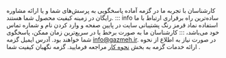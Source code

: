 کارشناسان با تجربه ما در گزمه آماده پاسخگویی به پرسش‌های شما و یا ارائه مشاوره رایگان در زمینه کیفیت محصول شما هستند.
::: info
ساده‌ترین راه برقراری ارتباط با ما استفاده نماد قرمز رنگ پشتیبانی سایت در پایین صفحه و وارد کردن نام و شماره تماس خود می‌باشد، 
:::
کارشناسان ما به صورت برخط یا در سریع‌ترین زمان ممکن، پاسخگوی شما خواهند بود.
آدرس ایمیل گزمه info@gazmeh.ir.
در صورت نیاز به اطلاع از نحوه ارائه خدمات گزمه به بخش [نحوه کار](https://gazmeh.ir/how-to-use) مراجعه فرمایید.
گزمه نگهبان کیفیت شما .
